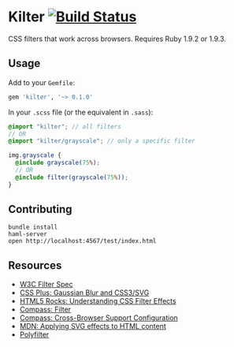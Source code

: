 # Kilter [![Build Status](https://secure.travis-ci.org/afeld/kilter.png?branch=master)](https://travis-ci.org/afeld/kilter)

CSS filters that work across browsers.  Requires Ruby 1.9.2 or 1.9.3.

## Usage

Add to your `Gemfile`:

```ruby
gem 'kilter', '~> 0.1.0'
```

In your `.scss` file (or the equivalent in `.sass`):

```scss
@import "kilter"; // all filters
// OR
@import "kilter/grayscale"; // only a specific filter

img.grayscale {
  @include grayscale(75%);
  // OR
  @include filter(grayscale(75%));
}
```

## Contributing

```
bundle install
haml-server
open http://localhost:4567/test/index.html
```

## Resources

* [W3C Filter Spec](https://dvcs.w3.org/hg/FXTF/raw-file/tip/filters/index.html)
* [CSS Plus: Gaussian Blur and CSS3/SVG](http://css-plus.com/2012/03/gaussian-blur/)
* [HTML5 Rocks: Understanding CSS Filter Effects](http://www.html5rocks.com/en/tutorials/filters/understanding-css/)
* [Compass: Filter](http://compass-style.org/reference/compass/css3/filter/)
* [Compass: Cross-Browser Support Configuration](http://compass-style.org/reference/compass/support/)
* [MDN: Applying SVG effects to HTML content](https://developer.mozilla.org/en-US/docs/Applying_SVG_effects_to_HTML_content)
* [Polyfilter](https://github.com/Schepp/CSS-Filters-Polyfill)
